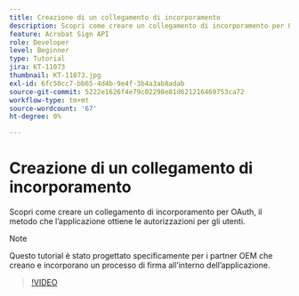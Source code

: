 ```yaml
---
title: Creazione di un collegamento di incorporamento
description: Scopri come creare un collegamento di incorporamento per OAuth, il metodo che l’applicazione ottiene le autorizzazioni per gli utenti
feature: Acrobat Sign API
role: Developer
level: Beginner
type: Tutorial
jira: KT-11073
thumbnail: KT-11073.jpg
exl-id: 6fc50cc7-bb65-4d4b-9e4f-3b4a3ab8adab
source-git-commit: 5222e1626f4e79c02298e81d621216469753ca72
workflow-type: tm+mt
source-wordcount: '67'
ht-degree: 0%

---
```


# Creazione di un collegamento di incorporamento

Scopri come creare un collegamento di incorporamento per OAuth, il metodo che l’applicazione ottiene le autorizzazioni per gli utenti.

>[!NOTE]
>
>Questo tutorial è stato progettato specificamente per i partner OEM che creano e incorporano un processo di firma all’interno dell’applicazione.

>[!VIDEO](https://video.tv.adobe.com/v/347349?hidetitle=true)
